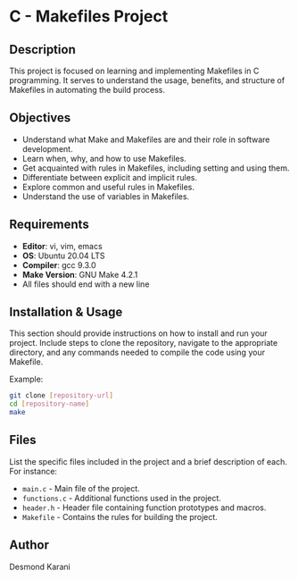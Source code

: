 # C - Makefiles Project

## Description
This project is focused on learning and implementing Makefiles in C programming. It serves to understand the usage, benefits, and structure of Makefiles in automating the build process.

## Objectives
- Understand what Make and Makefiles are and their role in software development.
- Learn when, why, and how to use Makefiles.
- Get acquainted with rules in Makefiles, including setting and using them.
- Differentiate between explicit and implicit rules.
- Explore common and useful rules in Makefiles.
- Understand the use of variables in Makefiles.

## Requirements
- **Editor**: vi, vim, emacs
- **OS**: Ubuntu 20.04 LTS
- **Compiler**: gcc 9.3.0
- **Make Version**: GNU Make 4.2.1
- All files should end with a new line

## Installation & Usage
This section should provide instructions on how to install and run your project. Include steps to clone the repository, navigate to the appropriate directory, and any commands needed to compile the code using your Makefile.

Example:
```bash
git clone [repository-url]
cd [repository-name]
make
```

## Files
List the specific files included in the project and a brief description of each. For instance:

- `main.c` - Main file of the project.
- `functions.c` - Additional functions used in the project.
- `header.h` - Header file containing function prototypes and macros.
- `Makefile` - Contains the rules for building the project.

## Author
Desmond Karani
